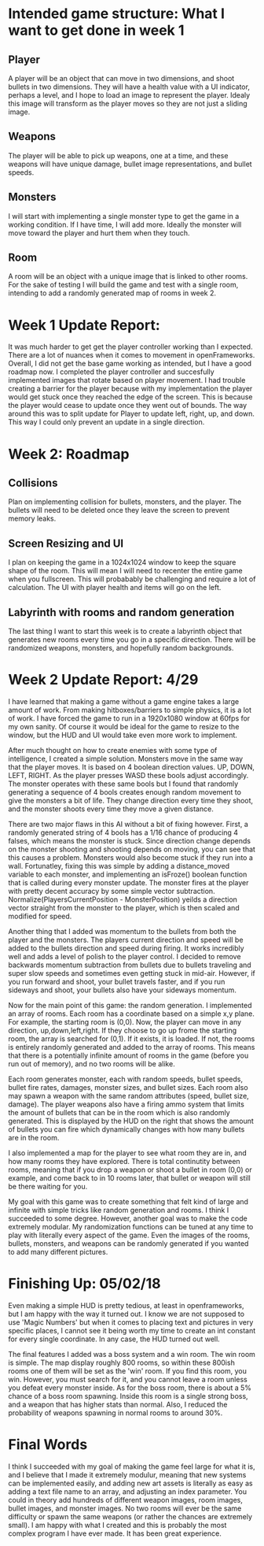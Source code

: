 # Intended game structure: What I want to get done in week 1
## Player
A player will be an object that can move in two dimensions, and shoot bullets in two dimensions. They will have a health value with a UI indicator, perhaps a level, and I hope to load an image to represent the player. Idealy this image will transform as the player moves so they are not just a sliding image.

## Weapons
The player will be able to pick up weapons, one at a time, and these weapons will have unique damage, bullet image representations, and bullet speeds.

## Monsters
I will start with implementing a single monster type to get the game in a working condition. If I have time, I will add more. Ideally the monster will move toward the player and hurt them when they touch.

## Room
A room will be an object with a unique image that is linked to other rooms. For the sake of testing I will build the game and test with a single room, intending to add a randomly generated map of rooms in week 2.


# Week 1 Update Report:
It was much harder to get get the player controller working than I expected. There are a lot of nuances when it comes to movement in openFrameworks. Overall, I did not get the base game working as intended, but I have a good roadmap now. I completed the player controller and succesfully implemented images that rotate based on player movement. I had trouble creating a barrier for the player because with my implementation the player would get stuck once they reached the edge of the screen. This is because the player would cease to update once they went out of bounds. The way around this was to split update for Player to update left, right, up, and down. This way I could only prevent an update in a single direction.

# Week 2: Roadmap
## Collisions
Plan on implementing collision for bullets, monsters, and the player. The bullets will need to be deleted once they leave the screen to prevent memory leaks.

## Screen Resizing and UI
I plan on keeping the game in a 1024x1024 window to keep the square shape of the room. This will mean I will need to recenter the entire game when you fullscreen. This will probabably be challenging and require a lot of calculation. The UI with player health and items will go on the left.

## Labyrinth with rooms and random generation
The last thing I want to start this week is to create a labyrinth object that generates new rooms every time you go in a specific direction. There will be randomized weapons, monsters, and hopefully random backgrounds. 

# Week 2 Update Report: 4/29
I have learned that making a game without a game engine takes a large amount of work. From making hitboxes/barriers to simple physics, it is a lot of work. I have forced the game to run in a 1920x1080 window at 60fps for my own sanity. Of course it would be ideal for the game to resize to the window, but the HUD and UI would take even more work to implement.

After much thought on how to create enemies with some type of intelligence, I created a simple solution. Monsters move in the same way that the player moves. It is based on 4 boolean direction values. UP, DOWN, LEFT, RIGHT. As the player presses WASD these bools adjust accordingly. The monster operates with these same bools but I found that randomly generating a sequence of 4 bools creates enough random movement to give the monsters a bit of life. They change direction every time they shoot, and the monster shoots every time they move a given distance.

There are two major flaws in this AI without a bit of fixing however. First, a randomly generated string of 4 bools has a 1/16 chance of producing 4 falses, which means the monster is stuck. Since direction change depends on the monster shooting and shooting depends on moving, you can see that this causes a problem. Monsters would also become stuck if they run into a wall. Fortunatley, fixing this was simple by adding a distance_moved variable to each monster, and implementing an isFroze() boolean function that is called during every monster update. The monster fires at the player with pretty decent accuracy by some simple vector subtraction. Normalize(PlayersCurrentPosition - MonsterPosition) yeilds a direction vector straight from the monster to the player, which is then scaled and modified for speed.

Another thing that I added was momentum to the bullets from both the player and the monsters. The players current direction and speed will be added to the bullets direction and speed during firing. It works incredibly well and adds a level of polish to the player control. I decided to remove backwards momentum subtraction from bullets due to bullets traveling and super slow speeds and sometimes even getting stuck in mid-air. However, if you run forward and shoot, your bullet travels faster, and if you run sideways and shoot, your bullets also have your sideways momentum.

Now for the main point of this game: the random generation. I implemented an array of rooms. Each room has a coordinate based on a simple x,y plane. For example, the starting room is (0,0). Now, the player can move in any direction, up,down,left,right. If they choose to go up frome the starting room, the array is searched for (0,1). If it exists, it is loaded. If not, the rooms is entirely randomly generated and added to the array of rooms. This means that there is a potentially infinite amount of rooms in the game (before you run out of memory), and no two rooms will be alike.

Each room generates monster, each with random speeds, bullet speeds, bullet fire rates, damages, monster sizes, and bullet sizes. Each room also may spawn a weapon with the same random attributes (speed, bullet size, damage). The player weapons also have a firing ammo system that limits the amount of bullets that can be in the room which is also randomly generated. This is displayed by the HUD on the right that shows the amount of bullets you can fire which dynamically changes with how many bullets are in the room. 

I also implemented a map for the player to see what room they are in, and how many rooms they have explored. There is total continutity between rooms, meaning that if you drop a weapon or shoot a bullet in room (0,0) or example, and come back to in 10 rooms later, that bullet or weapon will still be there waiting for you.

My goal with this game was to create something that felt kind of large and infinite with simple tricks like random generation and rooms. I think I succeeded to some degree. However, another goal was to make the code extremely modular. My randomization functions can be tuned at any time to play with literally every aspect of the game. Even the images of the rooms, bullets, monsters, and weapons can be randomly generated if you wanted to add many different pictures.

# Finishing Up: 05/02/18
Even making a simple HUD is pretty tedious, at least in openframeworks, but I am happy with the way it turned out. I know we are not supposed to use  'Magic Numbers' but when it comes to placing text and pictures in very specific places, I cannot see it being worth my time to create an int constant for every single coordinate. In any case, the HUD turned out well.

The final features I added was a boss system and a win room. The win room is simple. The map display roughly 800 rooms, so within these 800ish rooms one of them will be set as the 'win' room. If you find this room, you win. However, you must search for it, and you cannot leave a room unless you defeat every monster inside. As for the boss room, there is about a 5% chance of a boss room spawning. Inside this room is a single strong boss, and a weapon that has higher stats than normal. Also, I reduced the probability of weapons spawning in normal rooms to around 30%. 

# Final Words

I think I succeeded with my goal of making the game feel large for what it is, and I believe that I made it extremely modulur, meaning that new systems can be implemented easily, and adding new art assets is literally as easy as adding a text file name to an array, and adjusting an index parameter. You could in theory add hundreds of different weapon images, room images, bullet images, and monster images. No two rooms will ever be the same difficulty or spawn the same weapons (or rather the chances are extremely small). I am happy with what I created and this is probably the most complex program I have ever made. It has been great experience. 




